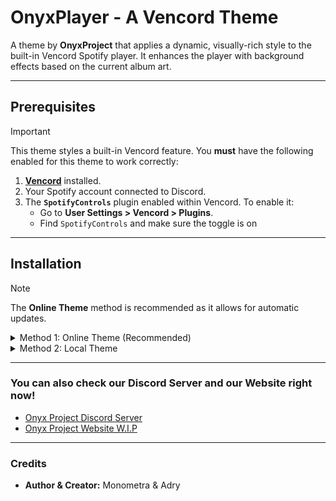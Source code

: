 # OnyxPlayer - A Vencord Theme

A theme by **OnyxProject** that applies a dynamic, visually-rich style to the built-in Vencord Spotify player. It enhances the player with background effects based on the current album art.

---

## Prerequisites

> [!IMPORTANT]
> This theme styles a built-in Vencord feature. You **must** have the following enabled for this theme to work correctly:

1.  **[Vencord](https://vencord.dev/)** installed.
2.  Your Spotify account connected to Discord.
3.  The **`SpotifyControls`** plugin enabled within Vencord. To enable it:
    -   Go to **User Settings > Vencord > Plugins**.
    -   Find `SpotifyControls` and make sure the toggle is on

---

## Installation

> [!note]
> The **Online Theme** method is recommended as it allows for automatic updates.

<details>
<summary>Method 1: Online Theme (Recommended)</summary>

1.  Copy this line of code:
   
    ```ruby
    @import url(`https://raw.githubusercontent.com/Monometra/Onyx-Project/refs/heads/Onyx/OnyxPlayerVencord.theme.css`)
    ```
    
3.  In Discord, go to **User Settings > Vencord > Themes**.
4.  Under the "Online Themes" section, paste the Line of Code into the input box and press Enter.

</details>

<details>
<summary>Method 2: Local Theme</summary>


1.  Download the `OnyxPlayer.theme.css` file from this repository.
2.  In Discord, go to **User Settings > Vencord > Themes**.
3.  Click the **"Open Themes Folder"** button.
4.  Move the downloaded file into this folder.
</details>

---

### You can also check our Discord Server and our Website right now! 
- [Onyx Project Discord Server](https://discord.gg/83wN63J4C4) 
- [Onyx Project Website W.I.P](https://monometra.github.io/Onyx-Project/)

---

### Credits

-   **Author & Creator:** Monometra & Adry
